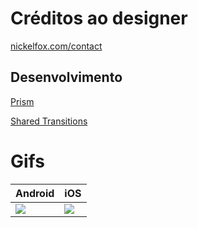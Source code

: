 # Créditos ao designer 

[nickelfox.com/contact](https://dribbble.com/shots/10946405-Salon-Booking-App-Free)

## Desenvolvimento

[Prism](https://prismlibrary.com/docs/xamarin-forms/Getting-Started.html)

[Shared Transitions](https://github.com/GiampaoloGabba/Xamarin.Plugin.SharedTransitions)




# Gifs

<table>
  <thead>
    <th>Android</th>
    <th>iOS</th>
  </thead>
  <tbody>
    <tr>
      <td><img src="https://github.com/kainaalmeida/SalonMobile/blob/master/gifs/Android.gif"/></td>
      <td><img src="https://github.com/kainaalmeida/SalonMobile/blob/master/gifs/iOS.gif"/></td>
    </tr>
  </tbody>
 </table>
